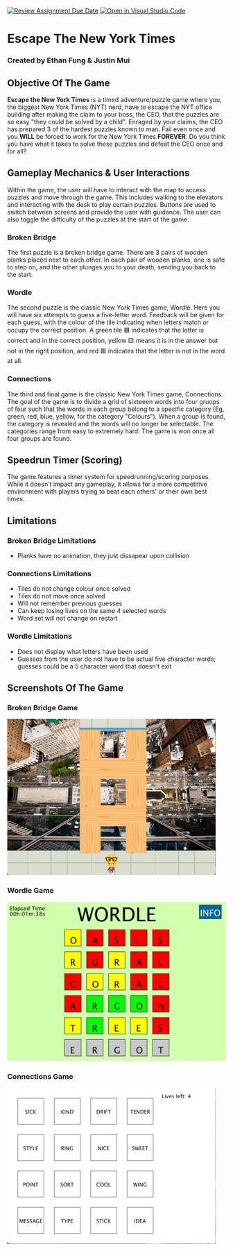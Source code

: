 [![Review Assignment Due Date](https://classroom.github.com/assets/deadline-readme-button-24ddc0f5d75046c5622901739e7c5dd533143b0c8e959d652212380cedb1ea36.svg)](https://classroom.github.com/a/B2OnycBl)
[![Open in Visual Studio Code](https://classroom.github.com/assets/open-in-vscode-718a45dd9cf7e7f842a935f5ebbe5719a5e09af4491e668f4dbf3b35d5cca122.svg)](https://classroom.github.com/online_ide?assignment_repo_id=15143760&assignment_repo_type=AssignmentRepo)
# Escape The New York Times 
### Created by Ethan Fung & Justin Mui

## Objective Of The Game
**Escape the New York Times** is a timed adventure/puzzle game where you, the biggest New York Times (NYT) nerd, have to escape the NYT office building after making the claim to your boss, the CEO, that the puzzles are so easy "they could be solved by a child". Enraged by your claims, the CEO has prepared 3 of the hardest puzzles known to man. Fail even once and you **WILL** be forced to work for the New York Times  **FOREVER**. Do you think you have what it takes to solve these puzzles and defeat the CEO once and for all? 

## Gameplay Mechanics & User Interactions
Within the game, the user will have to interact with the map to access puzzles and move through the game. This includes walking to the elevators and interacting with the desk to play certain puzzles. Buttons are used to switch between screens and provide
the user with guidance. The user can also toggle the difficulty of the puzzles at the start of the game.

### Broken Bridge
The first puzzle is a broken bridge game. There are 3 pairs of wooden planks placed next to each other. In each pair of wooden planks, one is safe to step on, and the other plunges you to your death, sending you back to the start.

### Wordle
The second puzzle is the classic New York Times game, Wordle. Here you will have six attempts to guess a five-letter word. Feedback will be given for each guess, with the colour of the tile indicating when letters match or occupy the correct position. A green tile 🟩 indicates that the letter is correct and in the correct position, yellow 🟨 means it is in the answer but not in the right position, and red 🟥 indicates that the letter is not in the word at all.

### Connections
The third and final game is the classic New York Times game, Connections. The goal of the game is to divide a grid of sixteeen words into four gruops of four such that the words in each group belong to a specific category (Eg, green, red, blue, yellow, for the category "Colours"). When a group is found, the category is revealed and the words will no longer be selectable. The categories range from easy to extremely hard. The game is won once all four groups are found.

## Speedrun Timer (Scoring)
The game features a timer system for speedrunning/scoring purposes. While it doesn't impact any gameplay, it allows for a more competitive environment with players trying to beat each others' or their own best times.

## Limitations 

### Broken Bridge Limitations
- Planks have no animation, they just dissapear upon collision

### Connections Limitations 
- Tiles do not change colour once solved
- Tiles do not move once solved
- Will not remember previous guesses
- Can keep losing lives on the same 4 selected words
- Word set will not change on restart 

### Wordle Limitations
- Does not display what letters have been used
- Guesses from the user do not have to be actual five character words; guesses could be a 5 character word that doesn't exit

## Screenshots Of The Game

### Broken Bridge Game
![](screenshots/BrokenBridge.png)

### Wordle Game
![](screenshots/Wordle.png)

### Connections Game
![](screenshots/Connections.png)